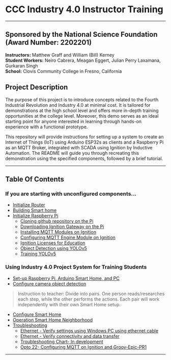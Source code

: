 # CCC Industry 4.0 Instructor Training
---
## Sponsored by the National Science Foundation (Award Number: 2202201)
**Instructors:** Matthew Graff and William (Bill) Kerney  
**Student Workers:** Neiro Cabrera, Meagan Eggert, Julian Perry Laxamana, Gurkaran Singh  
**School:** Clovis Community College in Fresno, California

## Project Description
The purpose of this project is to introduce concepts related to the Fourth Industrial Revolution and Industry 4.0 at minimal cost. It is tailored for demonstrations at the high school level and offers more in-depth training opportunities at the college level. Moreover, this demo serves as an ideal starting point for anyone interested in learning through hands-on experience with a functional prototype.  

This repository will provide instructions for setting up a system to create an Internet of Things (IoT) using Arduino ESP32s as clients and a Raspberry Pi as an MQTT Broker, integrated with SCADA using Ignition by Inductive Automation. The README will guide you through recreating this demonstration using the specified components, followed by a brief tutorial.

---
## Table Of Contents

### If you are starting with unconfigured components…
- [Initialize Router](01_initializing_router.md)  
- [Building Smart home](02_building_smart_home.md)
- [Initialize Raspberry Pi](03_initialize_raspberry_pi.md)
  -  [Cloning github repository on the Pi]()
  -  [Downloading Ignition Gateway on the Pi]()
  -  [Installing MQTT Modules on Ignition]()
  -  [Configuring MQTT Engine Module on Ignition]()
  -  [Ignition Licenses for Education]()
  -  [Object Detection using YOLOv5]()
  -  [Training YOLOv5]()
### Using Industry 4.0 Project System for Training Students  
- [Set-up Raspberry Pi, Arduino Smart Home, and PC]()  
- [Configure camera object detection]()

> Instruction to teacher: Divide into pairs. One person reads/researches each step,  while the other performs the actions. Each pair will work independently with their  own Smart Home setup.

- [Configure Smart Home](04_configure_smart_home)
- [Operation Smart Home Neighborhood](05_operation_smart_home_neighborhood)
- [Troubleshooting](06_troubleshooting)
  -  [Ethernet - Verify settings using Windows PC using ethernet cable]()  
  -  [Ethernet - Verify connectivity and data transfer]()
  -  [Troubleshooting Chart- In development]()  
  -  [Opto 22- Configuring MQTT on Ignition and Groov-Epic-PR1]()  

---